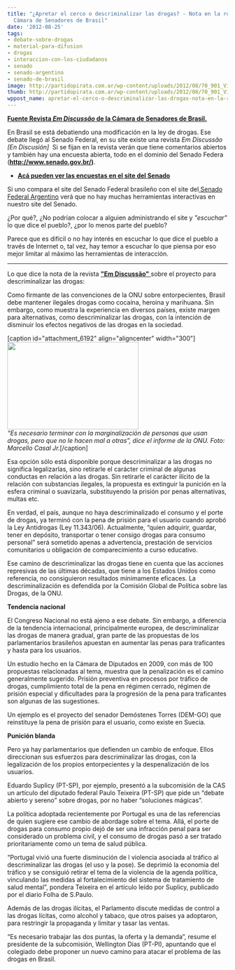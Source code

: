 ```yaml
---
title: "¿Apretar el cerco o descriminalizar las drogas? - Nota en la revista de la
  Cámara de Senadores de Brasil"
date: '2012-08-25'
tags:
- debate-sobre-drogas
- material-para-difusion
- drogas
- interaccion-con-los-ciudadanos
- senado
- senado-argentino
- senado-de-brasil
image: http://partidopirata.com.ar/wp-content/uploads/2012/08/70_901_Vicio_Viciado_04.jpg
thumb: http://partidopirata.com.ar/wp-content/uploads/2012/08/70_901_Vicio_Viciado_04-150x150.jpg
wppost_name: apretar-el-cerco-o-descriminalizar-las-drogas-nota-en-la-revista-de-la-camara-de-senadores-de-brasil
---
```


<strong><a href="http://www.senado.gov.br/NOTICIAS/JORNAL/EMDISCUSSAO/dependencia-quimica/mundo-e-as-drogas/apertar-o-cerco-ou-descriminalizar-as-drogas.aspx" target="_blank">Fuente Revista <em>Em Discussão</em> de la Cámara de Senadores de Brasil.</a></strong>

En Brasil se está debatiendo una modificación en la ley de drogas. Ese debate llegó al Senado Federal, en su site existe una revista <em>Em Discussão [En Discusión] </em> Si se fijan en la revista verán que tiene comentarios abiertos y también hay una encuesta abierta, todo en el dominio del Senado Federa (<strong><a href="http://www.senado.gov.br/">http://www.senado.gov.br/</a>)</strong>.
<ul>
	<li><strong><a href="http://www.senado.gov.br/noticias/DataSenado/enquetes.asp" target="_blank">Acá pueden ver las encuestas en el site del Senado</a></strong></li>
</ul>
Si uno compara el site del Senado Federal brasileño con el site del<a href="http://www.senado.gov.ar/" target="_blank"> Senado Federal Argentino</a> verá que no hay muchas herramientas interactivas en nuestro site del Senado.

¿Por qué?, ¿No podrían colocar a alguien administrando el site y <em>"escuchar"</em> lo que dice el pueblo?, ¿por lo menos parte del pueblo?

Parece que es difícil o no hay interés en escuchar lo que dice el pueblo a través de Internet o, tal vez, hay temor a escuchar lo que piensa por eso mejor limitar al máximo las herramientas de interacción.

<hr />

Lo que dice la nota de la revista <a href="http://www.senado.gov.br/NOTICIAS/JORNAL/EMDISCUSSAO/dependencia-quimica/mundo-e-as-drogas/apertar-o-cerco-ou-descriminalizar-as-drogas.aspx" target="_blank"><strong>"Em Discussão"</strong> </a>sobre el proyecto para descriminalizar las drogas:

Como firmante de las convenciones de la ONU sobre entorpecientes, Brasil debe mantener ilegales drogas como cocaína, heroina y marihuana. Sin embargo, como muestra la experiencia en diversos países, existe margen para alternativas, como descriminalizar las drogas, con la intención de disminuir los efectos negativos de las drogas en la sociedad.

[caption id="attachment_6192" align="aligncenter" width="300"]<a href="http://partidopirata.com.ar/wp-content/uploads/2012/08/70_901_Vicio_Viciado_04.jpg"><img class="size-medium wp-image-6192" title="Fotos produzidas por terceiros." src="http://partidopirata.com.ar/wp-content/uploads/2012/08/70_901_Vicio_Viciado_04-300x199.jpg" alt="" width="300" height="199" /></a> <br /><em>“Es necesario terminar con la marginalización de personas que usan drogas, pero que no le hacen mal a otras”, dice el informe de la ONU. Foto: Marcello Casal Jr.</em>[/caption]

Esa opción sólo está disponible porque descriminalizar a las drogas no significa legalizarlas, sino retirarle el carácter criminal de algunas conductas en relación a las drogas. Sin retirarle el carácter ilícito de la relación con substancias ilegales, la propuesta es extinguir la punición en la esfera criminal o suavizarla, substituyendo la prisión por penas alternativas, multas etc.

En verdad, el país, aunque no haya descriminalizado el consumo y el porte de drogas, ya terminó con la pena de prisión para el usuario cuando aprobó la Ley Antidrogas (Ley 11.343/06). Actualmente, “quien adquirir, guardar, tener en depósito, transportar o tener consigo drogas para consumo personal” será sometido apenas a advertencia, prestación de servicios comunitarios u obligación de comparecimiento a curso educativo.

Ese camino de descriminalizar las drogas tiene en cuenta que las acciones represivas de las últimas décadas, que tiene a los Estados Unidos como referencia, no consiguieron resultados minimamente eficaces. La descriminalización es defendida por la Comisión Global de Política sobre las Drogas, de la ONU.

<strong>Tendencia nacional</strong>

El Congreso Nacional no está ajeno a ese debate. Sin embargo, a diferencia de la tendencia internacional, principalmente europea, de descriminalizar las drogas de manera gradual, gran parte de las propuestas de los parlamentarios brasileños apuestan en aumentar las penas para traficantes y hasta para los usuarios.

Un estudio hecho en la Cámara de Diputados en 2009, con más de 100 propuestas relacionadas al tema, muestra que la penalización es el camino generalmente sugerido. Prisión preventiva en procesos por tráfico de drogas, cumplimiento total de la pena en régimen cerrado, régimen de prisión especial y dificultades para la progresión de la pena para traficantes son algunas de las sugestiones.

Un ejemplo es el proyecto del senador Demóstenes Torres (DEM-GO) que reinstituye la pena de prisión para el usuario, como existe en Suecia.

<strong>Punición blanda</strong>

Pero ya hay parlamentarios que defienden un cambio de enfoque. Ellos direccionan sus esfuerzos para descriminalizar las drogas, con la legalización de los propios entorpecientes y la despenalización de los usuarios.

Eduardo Suplicy (PT-SP), por ejemplo, presentó a la subcomisión de la CAS un artículo del diputado federal Paulo Teixeira (PT-SP) que pide un “debate abierto y sereno” sobre drogas, por no haber “soluciones mágicas”.

La política adoptada recientemente por Portugal es una de las referencias de quien sugiere ese cambio de abordage sobre el tema. Allá, el porte de drogas para consumo propio dejó de ser una infracción penal para ser considerado un problema civil, y el consumo de drogas pasó a ser tratado prioritariamente como un tema de salud pública.

“Portugal vivió una fuerte disminución de l violencia asociada al tráfico al descriminalizar las drogas (el uso y la pose). Se deprimió la economia del tráfico y se consiguió retirar el tema de la violencia de la agenda política, vinculando las medidas al fortalecimiento del sistema de tratamiento de salud mental”, pondera Teixeira en el artículo leído por Suplicy, publicado por el diario Folha de S.Paulo.

Además de las drogas ilícitas, el Parlamento discute medidas de control a las drogas lícitas, como alcohol y tabaco, que otros países ya adoptaron, para restringir la propaganda y limitar y tasar las ventas.

“Es necesario trabajar las dos puntas, la oferta y la demanda”, resume el presidente de la subcomisión, Wellington Dias (PT-PI), apuntando que el colegiado debe proponer un nuevo camino para atacar el problema de las drogas en Brasil.

&nbsp;
